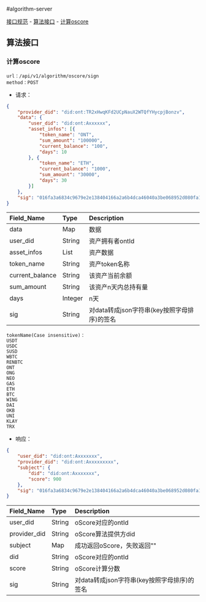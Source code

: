 #algorithm-server

[接口规范](#接口规范)
	- [算法接口](#算法接口)
		- [计算oscore](#计算oscore)

## 算法接口

### 计算oscore

```text
url：/api/v1/algorithm/oscore/sign
method：POST
```

- 请求：

```json
{
	"provider_did": "did:ont:TR2xHwqKFd2UCpNauX2WTQfYHycpjBonzv",
	"data": {
		"user_did": "did:ont:Axxxxxx",
		"asset_infos": [{
			"token_name": "ONT",
			"sum_amount": "100000",
			"current_balance": "100",
			"days": 10
		}, {
			"token_name": "ETH",
			"current_balance": "1000",
			"sum_amount": "30000",
			"days": 30
		}]
	},
	"sig": "016fa3a6834c9679e2e138404166a2a6b4dca46040a3be068952d080fa1dca2f49467566ee6381230eb0de8658089f3145d15058293f5c315da1aec1c12256c2ef"
}
```

| Field_Name  | Type       | Description |
|:------------|:-----------|:------------|
| data        | Map        | 数据    |
| user_did    | String     | 资产拥有者ontId    |
| asset_infos | List       | 资产数据    |
| token_name  | String     | 资产token名称    |
| current_balance| String  | 该资产当前余额    |
| sum_amount  | String     | 该资产n天内总持有量    |
| days        | Integer    | n天    |
| sig         | String     | 对data转成json字符串(key按照字母排序)的签名    |


```
tokenName(Case insensitive)：
USDT
USDC
SUSD
WBTC
RENBTC
ONT
ONG
NEO
GAS
ETH
BTC
WING
DAI
OKB
UNI
KLAY
TRX
```


- 响应：

```json
{
	"user_did": "did:ont:Axxxxxxx",
	"provider_did": "did:ont:Axxxxxxxxx",
	"subject": {
		"did": "did:ont:Axxxxxxx",
		"score": 900
	},
	"sig": "016fa3a6834c9679e2e138404166a2a6b4dca46040a3be068952d080fa1dca2f49467566ee6381230eb0de8658089f3145d15058293f5c315da1aec1c12256c2ef"
}
```

| Field_Name | Type   | Description                   |
|:-----------|:-------|:------------------------------|
| user_did   | String | oScore对应的ontId             |
| provider_did | String| oScore算法提供方did          |
| subject    | Map    | 成功返回oScore，失败返回""    |
| did        | String | oScore对应的ontId             |
| score      | String | oScore计算分数               |
| sig        | String | 对data转成json字符串(key按照字母排序)的签名   |

